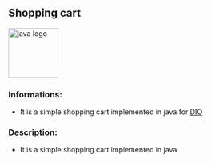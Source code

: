 ## Shopping cart

<div style="display: flex; align-items: center;">
  <img src="https://user-images.githubusercontent.com/25181517/117201156-9a724800-adec-11eb-9a9d-3cd0f67da4bc.png" alt="java logo" width="100" height="auto">
</div>

### Informations:

- It is a simple shopping cart implemented in java for [DIO](https://github.com/cami-la/collections-java-api-2023/tree/master/src/main/java/list)

### Description:

- It is a simple shopping cart implemented in java
